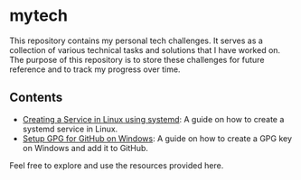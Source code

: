 # mytech

This repository contains my personal tech challenges. It serves as a collection of various technical tasks and solutions that I have worked on. The purpose of this repository is to store these challenges for future reference and to track my progress over time.

## Contents

- [Creating a Service in Linux using systemd](Linux/CreatingServices.md): A guide on how to create a systemd service in Linux.
- [Setup GPG for GitHub on Windows](Git/SetupGPGForGithubOnWindows.md): A guide on how to create a GPG key on Windows and add it to GitHub.

Feel free to explore and use the resources provided here.
